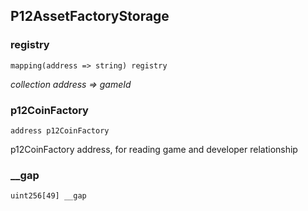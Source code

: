 ## P12AssetFactoryStorage

### registry

```solidity
mapping(address => string) registry
```

_collection address => gameId_

### p12CoinFactory

```solidity
address p12CoinFactory
```

p12CoinFactory address, for reading game and developer relationship

### __gap

```solidity
uint256[49] __gap
```

